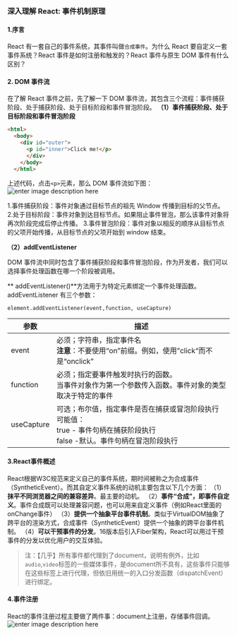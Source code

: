 ### 深入理解 React: 事件机制原理

#### 1.序言

React 有一套自己的事件系统，其事件叫做`合成事件`。为什么 React 要自定义一套事件系统？React 事件是如何注册和触发的？React 事件与原生 DOM 事件有什么区别？

#### 2. DOM 事件流

在了解 React 事件之前，先了解一下 DOM 事件流，其包含三个流程：事件捕获阶段、处于捕获阶段、处于目标阶段和事件冒泡阶段。
**（1）事件捕获阶段、处于目标阶段和事件冒泡阶段**

```HTML
<html>
  <body>
    <div id="outer">
      <p id="inner">Click me!</p>
      </div>
    </body>
  </html>
```

上述代码，点击`<p>`元素，那么 DOM 事件流如下图：![enter image description here](https://img2020.cnblogs.com/blog/898684/202006/898684-20200624143429777-917104228.png)

1.事件捕获阶段：事件对象通过目标节点的祖先 Window 传播到目标的父节点。 2.处于目标阶段：事件对象到达目标节点。如果阻止事件冒泡，那么该事件对象将再次阶段完成后停止传播。 3.事件冒泡阶段：事件对象以相反的顺序从目标节点的父项开始传播，从目标节点的父项开始到 window 结束。

**（2）addEventListener**

DOM 事件流中同时包含了事件捕获阶段和事件冒泡阶段，作为开发者，我们可以选择事件处理函数在哪一个阶段被调用。

** addEventListener()**方法用于为特定元素绑定一个事件处理函数。addEventListener 有三个参数：

```JS
element.addEventListener(event,function, useCapture)
```

参数| 描述 
---- | ----
|event | 必须；字符串，指定事件名<br>**注意**：不要使用“on”前缀。例如，使用”click“而不是“onclick”|
|function|必须；指定要事件触发时执行的函数。<br>当事件对象作为第一个参数传入函数。事件对象的类型取决于特定的事件|
|useCapture|可选；布尔值，指定事件是否在捕获或冒泡阶段执行<br> 可能值：<br> true - 事件句柄在捕获阶段执行<br>false -默认。事件句柄在冒泡阶段执行|

#### 3.React事件概述
React根据W3C规范来定义自己的事件系统，期时间被称之为合成事件（SyntheticEvent）。而其自定义事件系统的动机主要包含以下几个方面：
（1）**抹平不同浏览器之间的兼容差异**。最主要的动机。
（2）**事件“合成”，即事件自定义**。事件合成既可以处理兼容问题，也可以用来自定义事件（例如React里面的onChange事件）
（3）**提供一个抽象平台事件机制**。类似于VirtualDOM抽象了跨平台的渲染方式，合成事件（SyntheticEvent）提供一个抽象的跨平台事件机制。
（4）**可以干预事件的分发**。16版本后引入Fiber架构，React可以用过干预事件的分发以优化用户的交互体验。

> 注：【几乎】所有事件都代理到了document，说明有例外，比如`audio`,`video`标签的一些媒体事件，是document所不具有，这些事件只能够在这些标签上进行代理，但依旧用统一的入口分发函数（dispatchEvent）进行绑定。

#### 4.事件注册
React的事件注册过程主要做了两件事：document上注册，存储事件回调。![enter image description here](https://img2020.cnblogs.com/blog/898684/202006/898684-20200624143507392-911347960.png)
